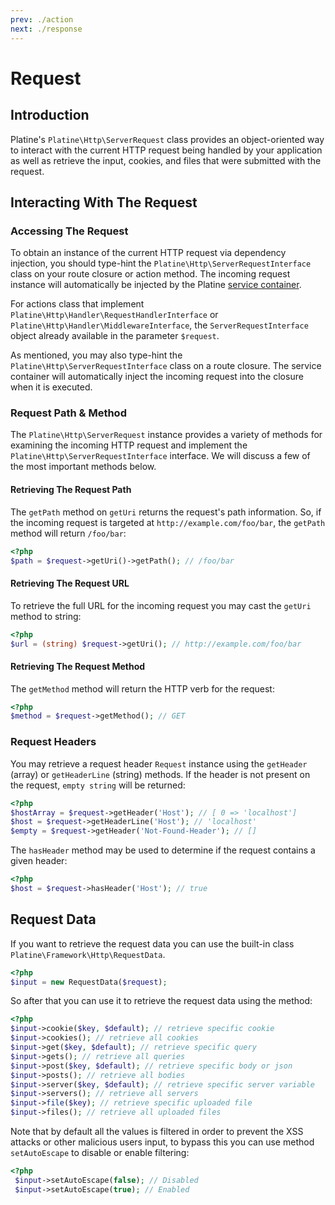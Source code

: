 ```yaml
---
prev: ./action
next: ./response
---
```

# Request

## Introduction

Platine's `Platine\Http\ServerRequest` class provides an object-oriented way to interact with the current HTTP request being handled by your application as well as retrieve the input, cookies, and files that were submitted with the request.

## Interacting With The Request

### Accessing The Request

To obtain an instance of the current HTTP request via dependency injection, you should type-hint the `Platine\Http\ServerRequestInterface` class on your route closure or action method. The incoming request instance will automatically be injected by the Platine [service container](../general/container.md).

For actions class that implement `Platine\Http\Handler\RequestHandlerInterface` or `Platine\Http\Handler\MiddlewareInterface`, the `ServerRequestInterface` object already available in the parameter `$request`.

As mentioned, you may also type-hint the `Platine\Http\ServerRequestInterface` class on a route closure. The service container will automatically inject the incoming request into the closure when it is executed.

### Request Path & Method

The `Platine\Http\ServerRequest` instance provides a variety of methods for examining the incoming HTTP request and implement the `Platine\Http\ServerRequestInterface` interface. We will discuss a few of the most important methods below.

#### Retrieving The Request Path

The `getPath` method on `getUri` returns the request's path information. So, if the incoming request is targeted at `http://example.com/foo/bar`, the `getPath` method will return `/foo/bar`:

```php
<?php
$path = $request->getUri()->getPath(); // /foo/bar
```

#### Retrieving The Request URL

To retrieve the full URL for the incoming request you may cast the `getUri` method to string:

```php
<?php
$url = (string) $request->getUri(); // http://example.com/foo/bar
```

#### Retrieving The Request Method

The `getMethod` method will return the HTTP verb for the request:

```php
<?php
$method = $request->getMethod(); // GET
```

### Request Headers

You may retrieve a request header `Request` instance using the `getHeader` (array) or `getHeaderLine` (string) methods. If the header is not present on the request, `empty string` will be returned:

```php
<?php
$hostArray = $request->getHeader('Host'); // [ 0 => 'localhost']
$host = $request->getHeaderLine('Host'); // 'localhost'
$empty = $request->getHeader('Not-Found-Header'); // []
```

The `hasHeader` method may be used to determine if the request contains a given header:

```php
<?php
$host = $request->hasHeader('Host'); // true
```

## Request Data

If you want to retrieve the request data you can use the built-in class `Platine\Framework\Http\RequestData`.

```php
<?php
$input = new RequestData($request);
```

So after that you can use it to retrieve the request data using the method: 

```php
<?php
$input->cookie($key, $default); // retrieve specific cookie
$input->cookies(); // retrieve all cookies
$input->get($key, $default); // retrieve specific query
$input->gets(); // retrieve all queries
$input->post($key, $default); // retrieve specific body or json
$input->posts(); // retrieve all bodies
$input->server($key, $default); // retrieve specific server variable
$input->servers(); // retrieve all servers
$input->file($key); // retrieve specific uploaded file
$input->files(); // retrieve all uploaded files
```

Note that by default all the values is filtered in order to prevent the XSS attacks or other malicious users input, to bypass this you can use method `setAutoEscape` to disable or enable filtering:

```php
<?php
 $input->setAutoEscape(false); // Disabled
 $input->setAutoEscape(true); // Enabled
```

